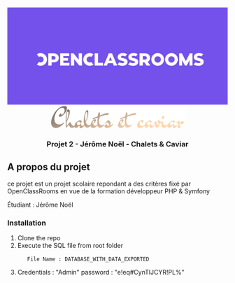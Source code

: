 

<!-- PROJECT LOGO -->
<br />
<p align="center">
  <a>
    <img src="ReadMe_Resources/ocr_logo.jpg" alt="Logo" >
  </a>
  <a>
    <img src="ReadMe_Resources/projet_logo.png" alt="Logo">
  </a>

  <h3 align="center">Projet 2 - Jérôme Noël - Chalets & Caviar</h3>


<!-- ABOUT THE PROJECT -->
## A propos du projet

ce projet est un projet scolaire repondant a des critères fixé par OpenClassRooms en vue de la formation développeur PHP & Symfony

Étudiant : Jérôme Noël

### Installation

1. Clone the repo
2. Execute the SQL file from root folder 
    ```
       File Name : DATABASE_WITH_DATA_EXPORTED
    ```
3. Credentials : "Admin" password : "e!eq#CynTlJCYR!PL%"


